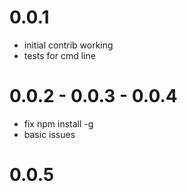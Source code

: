 # 0.0.1

 * initial contrib working 
 * tests for cmd line 

# 0.0.2 - 0.0.3 - 0.0.4

 * fix npm install -g
 * basic issues

 # 0.0.5